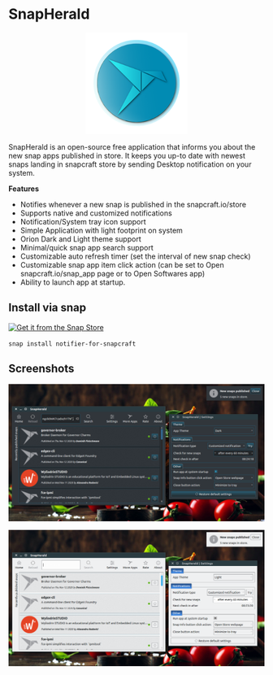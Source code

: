 # SnapHerald

<p align="center">
  <img width="200" height="200" src="https://github.com/keshavbhatt/SnapHerald/blob/main/src/icons/app/icon-256.png?raw=true"></p>

SnapHerald is an open-source free application that informs you about the new snap apps  published in store.
It keeps you up-to date with newest snaps landing in snapcraft store by sending Desktop notification on your system.

**Features**

- Notifies whenever a new snap is published in the snapcraft.io/store
- Supports native and customized notifications
- Notification/System tray icon support
- Simple Application with light footprint on system
- Orion Dark and Light theme support
- Minimal/quick snap app search support
- Customizable auto refresh timer (set the interval of new snap check)
- Customizable snap app item click action (can be set to Open snapcraft.io/snap_app page or to Open Softwares app)
- Ability to launch app at startup.

## Install via snap

[![Get it from the Snap Store](https://snapcraft.io/static/images/badges/en/snap-store-black.svg)](https://snapcraft.io/notifier-for-snapcraft)

`snap install notifier-for-snapcraft`

## Screenshots
![Snap Herald for Linux Desktop](https://github.com/keshavbhatt/SnapHerald/blob/main/screenshots/1.png?raw=true)

![Snap Herald for Linux Desktop](https://github.com/keshavbhatt/SnapHerald/blob/main/screenshots/2.png?raw=true)

